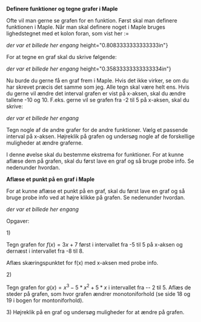 **Definere funktioner og tegne grafer i Maple**

Ofte vil man gerne se grafen for en funktion. Først skal man definere
funktionen i Maple. Når man skal definere noget i Maple bruges
lighedstegnet med et kolon foran, som vist her :=

*der var et billede her engang*
height="0.8083333333333333in"}

For at tegne en graf skal du skrive følgende:

*der var et billede her engang*
height="0.35833333333333334in"}

Nu burde du gerne få en graf frem i Maple. Hvis det ikke virker, se om
du har skrevet præcis det samme som jeg. Alle tegn skal være helt ens.
Hvis du gerne vil ændre det interval grafen er vist på x-aksen, skal du
ændre tallene -10 og 10. F.eks. gerne vil se grafen fra -2 til 5 på
x-aksen, skal du skrive:

*der var et billede her engang*

Tegn nogle af de andre grafer for de andre funktioner. Vælg et passende
interval på x-aksen. Højreklik på grafen og undersøg nogle af de
forskellige muligheder at ændre graferne.

I denne øvelse skal du bestemme ekstrema for funktioner. For at kunne
aflæse dem på grafen, skal du først lave en graf og så bruge probe info.
Se nedenunder hvordan.

**Aflæse et punkt på en graf i Maple**

For at kunne aflæse et punkt på en graf, skal du først lave en graf og
så bruge probe info ved at højre klikke på grafen. Se nedenunder
hvordan.

*der var et billede her engang*

Opgaver:

1\)

Tegn grafen for $f(x) = 3x + 7$ først i intervallet fra -5 til 5 på
x-aksen og dernæst i intervallet fra -8 til 8.

Aflæs skæringspunktet for f(x) med x-aksen med probe info.

2\)

Tegn grafen for $g(x) = x^{3} - 5*x^{2} + 5*x$ i intervallet fra -- 2
til 5. Aflæs de steder på grafen, som hvor grafen ændrer monotoniforhold
(se side 18 og 19 i bogen for montoniforhold).

3\) Højreklik på en graf og undersøg muligheder for at ændre på grafen.
